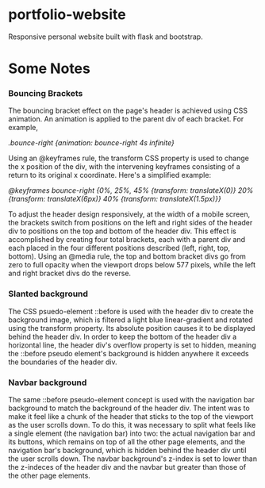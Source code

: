 # portfolio-website
Responsive personal website built with flask and bootstrap.

<h1>Some Notes</h1>
<h3>Bouncing Brackets</h3>
<p>The bouncing bracket effect on the page's header is achieved using CSS animation. An animation is applied
to the parent div of each bracket. For example,
<p><em>.bounce-right {animation: bounce-right 4s infinite}</em></p>
<p>Using an @keyframes rule, the transform CSS property is used to change the x position of the div, with the
intervening keyframes consisting of a return to its original x coordinate. Here's a simplified
example:</p>
<p><em>@keyframes bounce-right {0%, 25%, 45% {transform: translateX(0)} 20% {transform: translateX(6px)} 40% 
{transform: translateX(1.5px)}}</em></p>
<p>To adjust the header design responsively, at the width of a mobile screen, the brackets switch from positions on 
the left and right sides of the header div to positions on the top and bottom of the header div. This effect
is accomplished by creating four total brackets, each with a parent div and each placed in the four different positions
described (left, right, top, bottom). Using an @media rule, the top and bottom bracket divs go from zero to full opacity
when the viewport drops below 577 pixels, while the left and right bracket divs do the reverse.</p>
<h3>Slanted background</h3>
<p>The CSS psuedo-element ::before is used with the header div to create the background image, which is filtered
a light blue linear-gradient and rotated using the transform property. Its absolute position causes it to be displayed
behind the header div. In order to keep the bottom of the header div a horizontal line, the header div's overflow
property is set to hidden, meaning the ::before pseudo element's background is hidden anywhere it exceeds the boundaries
of the header div.</p>
<h3>Navbar background</h3>
<p>The same ::before pseudo-element concept is used with the navigation bar background to match the background of the
header div. The intent was to make it feel like a chunk of the header that sticks to the top of the viewport as the user
scrolls down. To do this, it was necessary to split what feels like a single element (the navigation bar) into two: the 
actual navigation bar and its buttons, which remains on top of all the other page elements, and the navigation bar's
background, which is hidden behind the header div until the user scrolls down. The navbar background's z-index is set to
lower than the z-indeces of the header div and the navbar but greater than those of the other page elements.</p>